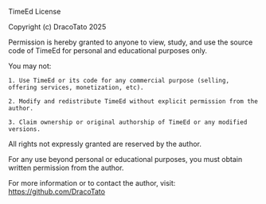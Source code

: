 TimeEd License

Copyright (c) DracoTato 2025

Permission is hereby granted to anyone to view, study, and use the source code of TimeEd for personal and educational purposes only.

You may not:

    1. Use TimeEd or its code for any commercial purpose (selling, offering services, monetization, etc).

    2. Modify and redistribute TimeEd without explicit permission from the author.

    3. Claim ownership or original authorship of TimeEd or any modified versions.

All rights not expressly granted are reserved by the author.

For any use beyond personal or educational purposes, you must obtain written permission from the author.

For more information or to contact the author, visit: https://github.com/DracoTato
